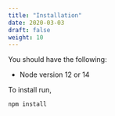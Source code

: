 ```yaml
---
title: "Installation"
date: 2020-03-03
draft: false
weight: 10
---
```


You should have the following:
- Node version 12 or 14

To install run,
```bash
npm install
```
